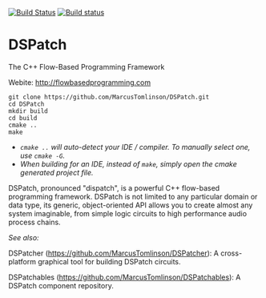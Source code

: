 [![Build Status](https://travis-ci.org/MarcusTomlinson/DSPatch.svg?branch=master)](https://travis-ci.org/MarcusTomlinson/DSPatch)
[![Build status](https://ci.appveyor.com/api/projects/status/kqh1el01gnaarga8/branch/master?svg=true)](https://ci.appveyor.com/project/MarcusTomlinson/dspatch/branch/master)

# DSPatch
The C++ Flow-Based Programming Framework

Webite: http://flowbasedprogramming.com

```
git clone https://github.com/MarcusTomlinson/DSPatch.git
cd DSPatch
mkdir build
cd build
cmake ..
make
```

- *`cmake ..` will auto-detect your IDE / compiler. To manually select one, use `cmake -G`.*
- *When building for an IDE, instead of `make`, simply open the cmake generated project file.*

DSPatch, pronounced "dispatch", is a powerful C++ flow-based programming framework. DSPatch is not limited to any particular domain or data type, its generic, object-oriented API allows you to create almost any system imaginable, from simple logic circuits to high performance audio process chains.

*See also:*

DSPatcher (https://github.com/MarcusTomlinson/DSPatcher): A cross-platform graphical tool for building DSPatch circuits.

DSPatchables (https://github.com/MarcusTomlinson/DSPatchables): A DSPatch component repository.
